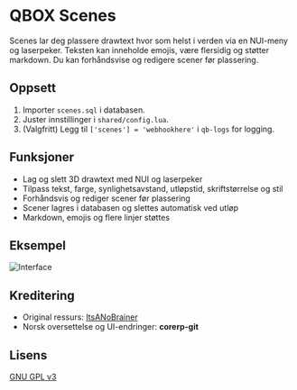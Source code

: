 # QBOX Scenes

Scenes lar deg plassere drawtext hvor som helst i verden via en NUI-meny og laserpeker. Teksten kan inneholde emojis, være flersidig og støtter markdown. Du kan forhåndsvise og redigere scener før plassering.

## Oppsett

1. Importer `scenes.sql` i databasen.
2. Juster innstillinger i `shared/config.lua`.
3. (Valgfritt) Legg til `['scenes'] = 'webhookhere'` i `qb-logs` for logging.

## Funksjoner

* Lag og slett 3D drawtext med NUI og laserpeker
* Tilpass tekst, farge, synlighetsavstand, utløpstid, skriftstørrelse og stil
* Forhåndsvis og rediger scener før plassering
* Scener lagres i databasen og slettes automatisk ved utløp
* Markdown, emojis og flere linjer støttes

## Eksempel

![Interface](https://files.fivemerr.com/images/b2ef5f4b-cab0-478b-a99d-80186f622979.png)

## Kreditering

* Original ressurs: [ItsANoBrainer](https://github.com/ItsANoBrainer)
* Norsk oversettelse og UI-endringer: **corerp-git**

## Lisens

[GNU GPL v3](http://www.gnu.org/licenses/gpl-3.0.html)
